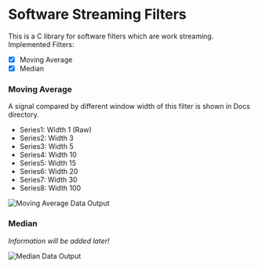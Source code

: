 # Software Streaming Filters
This is a C library for software filters which are work streaming. \
Implemented Filters: 
* [X] Moving Average
* [X] Median

### Moving Average
A signal compared by different window width of this filter is shown in Docs directory.
* Series1: Width 1 (Raw)
* Series2: Width 3 
* Series3: Width 5 
* Series4: Width 10 
* Series5: Width 15 
* Series6: Width 20 
* Series7: Width 30
* Series8: Width 100

 ![Moving Average Data Output](.../MovingAverage/Docs/Image.png)

### Median
*Information will be added later!*

 ![Median Data Output](.../Median/Docs/Image.png)